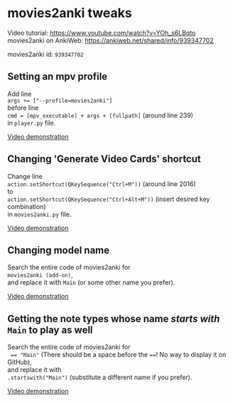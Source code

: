 # movies2anki tweaks

Video tutorial: https://www.youtube.com/watch?v=YOh_s6LBqto<br>
movies2anki on AnkiWeb: https://ankiweb.net/shared/info/939347702

movies2anki id: `939347702`

## Setting an mpv profile

Add line<br>
`args += ["--profile=movies2anki"]`<br>
before line<br>
`cmd = [mpv_executable] + args + [fullpath]` (around line 239)<br>
in `player.py` file.

[Video demonstration](https://www.youtube.com/watch?v=YOh_s6LBqto&t=24m17s "Setting mpv profile")

## Changing 'Generate Video Cards' shortcut

Change line<br>
`action.setShortcut(QKeySequence("Ctrl+M"))` (around line 2016)<br>
to<br>
`action.setShortcut(QKeySequence("Ctrl+Alt+M"))` (insert desired key combination)<br>
in `movies2anki.py` file.

[Video demonstration](https://www.youtube.com/watch?v=YOh_s6LBqto&t=26m23s "Changing 'Generate Video Cards' shortcut")

## Changing model name

Search the entire code of movies2anki for<br>
`movies2anki (add-on)`,<br>
and replace it with `Main` (or some other name you prefer).

[Video demonstration](https://www.youtube.com/watch?v=YOh_s6LBqto&t=29m5s "Changing model name")

## Getting the note types whose name *starts with* `Main` to play as well

Search the entire code of movies2anki for<br>
` == "Main"` (There should be a space before the `==`! No way to display it on GitHub),<br>
and replace it with<br>
`.startswith("Main")` (substitute a different name if you prefer).

[Video demonstration](https://www.youtube.com/watch?v=YOh_s6LBqto&t=35m34s "Making it so that note types *starting with* 'Main' also play")
